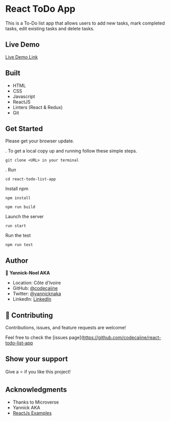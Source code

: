 # React ToDo App

This is a To-Do list app that allows users to add new tasks, mark completed tasks, edit existing tasks and delete tasks.

 

## Live Demo

[Live Demo Link](https://math-magicians-aka.netlify.app/)

## Built 
- HTML
- CSS
- Javascript
- ReactJS
- Linters (React & Redux)
- Git

## Get Started

Please get your browser update.

. To get a local copy up and running follow these simple steps.
   ```
   git clone <URL> in your terminal
   ```

. Run
   ```
   cd react-todo-list-app
   ```

Install npm
   ```
   npm install
   ```

   ```
   npm run build
   ```

Launch the server
   ```
   run start
   ```

Run the test 
   ```
   npm run test
   ```


## Author

👤 **Yannick-Noel AKA**

- Location: Côte d'Ivoire
- GitHub: [@codecaiine](https://github.com/codecaiine)
- Twitter: [@yannicknaka](https://twitter.com/yannicknaka)
- LinkedIn: [LinkedIn](https://www.linkedin.com/in/yannick-no%C3%ABl-aka/)

## 🤝 Contributing

Contributions, issues, and feature requests are welcome!

Feel free to check the [issues page](https://github.com/codecaiine/react-todo-list-app
## Show your support

Give a ⭐️ if you like this project!

## Acknowledgments

- Thanks to Microverse
- Yannick AKA
- [ReactJs Examples](https://reactjsexample.com/tag/calculator/)

